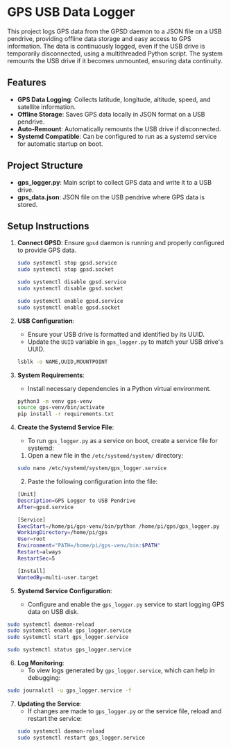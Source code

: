 # GPS USB Data Logger

This project logs GPS data from the GPSD daemon to a JSON file on a USB pendrive, providing offline data storage and easy access to GPS information. The data is continuously logged, even if the USB drive is temporarily disconnected, using a multithreaded Python script. The system remounts the USB drive if it becomes unmounted, ensuring data continuity.

## Features
- **GPS Data Logging**: Collects latitude, longitude, altitude, speed, and satellite information.
- **Offline Storage**: Saves GPS data locally in JSON format on a USB pendrive.
- **Auto-Remount**: Automatically remounts the USB drive if disconnected.
- **Systemd Compatible**: Can be configured to run as a systemd service for automatic startup on boot.

## Project Structure
- **gps_logger.py**: Main script to collect GPS data and write it to a USB drive.
- **gps_data.json**: JSON file on the USB pendrive where GPS data is stored.


## Setup Instructions
1. **Connect GPSD**: Ensure `gpsd` daemon is running and properly configured to provide GPS data.
    ```sh
    sudo systemctl stop gpsd.service
    sudo systemctl stop gpsd.socket

    sudo systemctl disable gpsd.service
    sudo systemctl disable gpsd.socket

    sudo systemctl enable gpsd.service
    sudo systemctl enable gpsd.socket
    ```

2. **USB Configuration**:
   - Ensure your USB drive is formatted and identified by its UUID.
   - Update the `UUID` variable in `gps_logger.py` to match your USB drive's UUID.
    ```sh
    lsblk -o NAME,UUID,MOUNTPOINT
    ```   

3. **System Requirements**:
   - Install necessary dependencies in a Python virtual environment.
    ```sh
    python3 -m venv gps-venv
    source gps-venv/bin/activate
    pip install -r requirements.txt
    ```

4. **Create the Systemd Service File**:
    - To run `gps_logger.py` as a service on boot, create a service file for systemd:
    1. Open a new file in the `/etc/systemd/system/` directory:
    ```sh
    sudo nano /etc/systemd/system/gps_logger.service
    ```
    2. Paste the following configuration into the file:
    ```sh
    [Unit]
    Description=GPS Logger to USB Pendrive
    After=gpsd.service

    [Service]
    ExecStart=/home/pi/gps-venv/bin/python /home/pi/gps/gps_logger.py
    WorkingDirectory=/home/pi/gps
    User=root
    Environment="PATH=/home/pi/gps-venv/bin:$PATH"
    Restart=always
    RestartSec=5

    [Install]
    WantedBy=multi-user.target
    ```

5. **Systemd Service Configuration**:
   - Configure and enable the `gps_logger.py` service to start logging GPS data on USB disk.
```sh
sudo systemctl daemon-reload
sudo systemctl enable gps_logger.service
sudo systemctl start gps_logger.service

sudo systemctl status gps_logger.service
```

6. **Log Monitoring**:
   - To view logs generated by `gps_logger.service`, which can help in debugging:
```sh
sudo journalctl -u gps_logger.service -f
```

7. **Updating the Service**:
   - If changes are made to `gps_logger.py` or the service file, reload and restart the service:
    ```sh
    sudo systemctl daemon-reload
    sudo systemctl restart gps_logger.service
    ```

